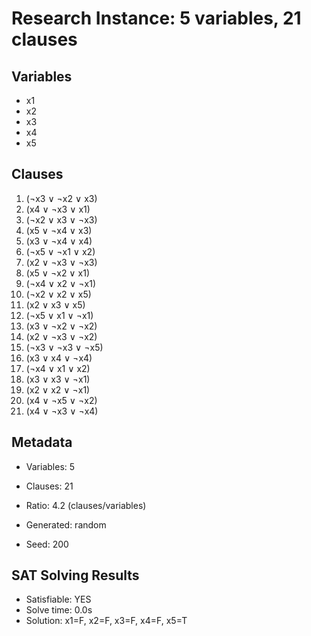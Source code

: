 # Research Instance: 5 variables, 21 clauses

## Variables
- x1
- x2
- x3
- x4
- x5

## Clauses
1. (¬x3 ∨ ¬x2 ∨ x3)
2. (x4 ∨ ¬x3 ∨ x1)
3. (¬x2 ∨ x3 ∨ ¬x3)
4. (x5 ∨ ¬x4 ∨ x3)
5. (x3 ∨ ¬x4 ∨ x4)
6. (¬x5 ∨ ¬x1 ∨ x2)
7. (x2 ∨ ¬x3 ∨ ¬x3)
8. (x5 ∨ ¬x2 ∨ x1)
9. (¬x4 ∨ x2 ∨ ¬x1)
10. (¬x2 ∨ x2 ∨ x5)
11. (x2 ∨ x3 ∨ x5)
12. (¬x5 ∨ x1 ∨ ¬x1)
13. (x3 ∨ ¬x2 ∨ ¬x2)
14. (x2 ∨ ¬x3 ∨ ¬x2)
15. (¬x3 ∨ ¬x3 ∨ ¬x5)
16. (x3 ∨ x4 ∨ ¬x4)
17. (¬x4 ∨ x1 ∨ x2)
18. (x3 ∨ x3 ∨ ¬x1)
19. (x2 ∨ x2 ∨ ¬x1)
20. (x4 ∨ ¬x5 ∨ ¬x2)
21. (x4 ∨ ¬x3 ∨ ¬x4)

## Metadata
- Variables: 5
- Clauses: 21
- Ratio: 4.2 (clauses/variables)
- Generated: random

- Seed: 200

## SAT Solving Results
- Satisfiable: YES
- Solve time: 0.0s
- Solution: x1=F, x2=F, x3=F, x4=F, x5=T